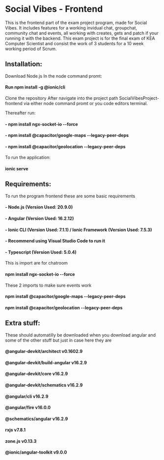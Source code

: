 # Social Vibes - Frontend
  
This is the frontend part of the exam project program, made for Social Vibes. It includes features for a working invidual chat, groupchat, 
community chat and events, all working with creates, gets and patch if your running it with the backend. This exam project is for the final exam of KEA Computer Scientist and consist the work of 3 students
for a 10 week working period of Scrum.

## Installation:

Download Node.js
In the node command promt:
#### Run npm install -g @ionic/cli

Clone the repository
After navigate into the project path SocialVibesProject-frontend via either node command promt or you code editors terminal.

Thereafter run:
#### - npm install ngx-socket-io --force
#### - npm install @capacitor/google-maps --legacy-peer-deps
#### - npm install @capacitor/geolocation --legacy-peer-deps

To run the application:
#### ionic serve

## Requirements:  
To run the program frontend these are some basic requirements

#### - Node.js (Version Used: 20.9.0)
#### - Angular (Version Used: 16.2.12)
#### - Ionic CLI (Version Used: 7.1.1) / Ionic Framework (Version Used: 7.5.3)
#### - Recommend using Visual Studio Code to run it
#### - Typescript (Version Used: 5.0.4)
This is import are for chatroom
#### npm install ngx-socket-io --force
These 2 imports to make sure events work
#### npm install @capacitor/google-maps --legacy-peer-deps
#### npm install @capacitor/geolocation --legacy-peer-deps

## Extra stuff:
These should automatilly be downloaded when you download angular and some of the other stuff but just in case here they are
#### @angular-devkit/architect       v0.1602.9
#### @angular-devkit/build-angular   v16.2.9
#### @angular-devkit/core            v16.2.9
#### @angular-devkit/schematics      v16.2.9
#### @angular/cli                    v16.2.9
#### @angular/fire                   v16.0.0
#### @schematics/angular             v16.2.9
#### rxjs                            v7.8.1
#### zone.js                         v0.13.3
#### @ionic/angular-toolkit          v9.0.0
